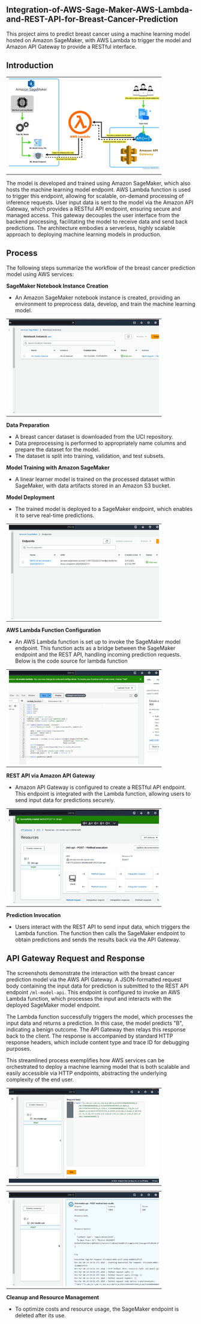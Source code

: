 
## Integration-of-AWS-Sage-Maker-AWS-Lambda-and-REST-API-for-Breast-Cancer-Prediction

This project aims to predict breast cancer using a machine learning model hosted on Amazon SageMaker, with AWS Lambda to trigger the model and Amazon API Gateway to provide a RESTful interface.

## Introduction

<table>
  <tr>
    <td>
      <img src="Images/process.png" alt="Classification Report" style="width: 400px; height: 250px; object-fit: cover" title="classification report"/>
    </td>
  </tr>
</table>


The model is developed and trained using Amazon SageMaker, which also hosts the machine learning model endpoint. AWS Lambda function is used to trigger this endpoint, allowing for scalable, on-demand processing of inference requests. User input data is sent to the model via the Amazon API Gateway, which provides a RESTful API endpoint, ensuring secure and managed access. This gateway decouples the user interface from the backend processing, facilitating the model to receive data and send back predictions. The architecture embodies a serverless, highly scalable approach to deploying machine learning models in production.

## Process

The following steps summarize the workflow of the breast cancer prediction model using AWS services:

 **SageMaker Notebook Instance Creation**
   - An Amazon SageMaker notebook instance is created, providing an environment to preprocess data, develop, and train the machine learning model.

<table>
  <tr>
    <td>
      <img src="Images/notebook_instance.png" alt="Classification Report" style="width: 400px; height: 250px; object-fit: cover" title="classification report"/>
    </td>
  </tr>
</table>


**Data Preparation**
   - A breast cancer dataset is downloaded from the UCI repository.
   - Data preprocessing is performed to appropriately name columns and prepare the dataset for the model.
   - The dataset is split into training, validation, and test subsets.

**Model Training with Amazon SageMaker**
   - A linear learner model is trained on the processed dataset within SageMaker, with data artifacts stored in an Amazon S3 bucket.

**Model Deployment**
   - The trained model is deployed to a SageMaker endpoint, which enables it to serve real-time predictions.

<table>
  <tr>
    <td>
      <img src="Images/endpoint.png" alt="Classification Report" style="width: 400px; height: 250px; object-fit: cover" title="classification report"/>
    </td>
  </tr>
</table>


 **AWS Lambda Function Configuration**
   - An AWS Lambda function is set up to invoke the SageMaker model endpoint. This function acts as a bridge between the SageMaker endpoint and the REST API, handling incoming prediction requests. Below is the code source for lambda function 

<table>
  <tr>
    <td>
      <img src="Images/Lambda.png" alt="Classification Report" style="width: 400px; height: 250px; object-fit: cover" title="classification report"/>
    </td>
  </tr>
</table>


**REST API via Amazon API Gateway**
   - Amazon API Gateway is configured to create a RESTful API endpoint. This endpoint is integrated with the Lambda function, allowing users to send input data for predictions securely.

<table>
  <tr>
    <td>
      <img src="Images/API_Gateway.png" alt="Classification Report" style="width: 400px; height: 250px; object-fit: cover" title="classification report"/>
    </td>
  </tr>
</table>



**Prediction Invocation**
   - Users interact with the REST API to send input data, which triggers the Lambda function. The function then calls the SageMaker endpoint to obtain predictions and sends the results back via the API Gateway.


   ## API Gateway Request and Response

The screenshots demonstrate the interaction with the breast cancer prediction model via the AWS API Gateway. A JSON-formatted request body containing the input data for prediction is submitted to the REST API endpoint `/ml-model-api`. This endpoint is configured to invoke an AWS Lambda function, which processes the input and interacts with the deployed SageMaker model endpoint.

The Lambda function successfully triggers the model, which processes the input data and returns a prediction. In this case, the model predicts "B", indicating a benign outcome. The API Gateway then relays this response back to the client. The response is accompanied by standard HTTP response headers, which include content type and trace ID for debugging purposes.

This streamlined process exemplifies how AWS services can be orchestrated to deploy a machine learning model that is both scalable and easily accessible via HTTP endpoints, abstracting the underlying complexity of the end user.


<table>
  <tr>
    <td>
      <img src="Images/request_body.png" alt="Classification Report" style="width: 400px; height: 250px; object-fit: cover" title="classification report"/>
    </td>
  </tr>
</table>



<table>
  <tr>
    <td>
      <img src="Images/response_body.png" alt="Classification Report" style="width: 400px; height: 250px; object-fit: cover" title="classification report"/>
    </td>
  </tr>
</table>



**Cleanup and Resource Management**
   - To optimize costs and resource usage, the SageMaker endpoint is deleted after its use.
